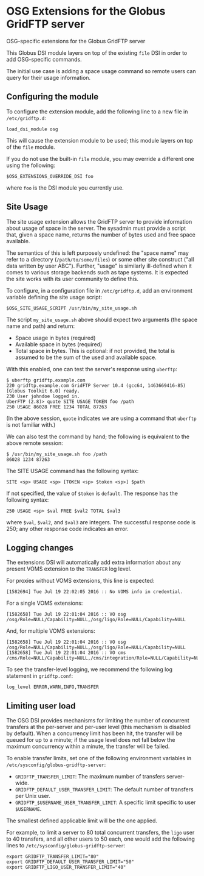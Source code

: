 # OSG Extensions for the Globus GridFTP server
OSG-specific extensions for the Globus GridFTP server

This Globus DSI module layers on top of the existing `file` DSI in order to add OSG-specific commands.

The initial use case is adding a space usage command so remote users can query for their usage information.

## Configuring the module

To configure the extension module, add the following line to a new file in `/etc/gridftp.d`:

```
load_dsi_module osg
```

This will cause the extension module to be used; this module layers on top of the `file` module.

If you do not use the built-in `file` module, you may override a different one using the following:

```
$OSG_EXTENSIONS_OVERRIDE_DSI foo
```
where `foo` is the DSI module you currently use.

## Site Usage
The site usage extension allows the GridFTP server to provide information about usage of space in the server.  The sysadmin must provide a script that, given a space name, returns the number of bytes used and free space available.

The semantics of this is left purposely undefined: the "space name" may refer to a directory (`/path/to/some/files`) or some other site construct ("all data written by user ABC").  Further, "usage" is similarly ill-defined when it comes to various storage backends such as tape systems.  It is expected the site works with its user community to define this.

To configure, in a configuration file in `/etc/gridftp.d`, add an environment variable defining the site usage script:
```
$OSG_SITE_USAGE_SCRIPT /usr/bin/my_site_usage.sh
```

The script `my_site_usage.sh` above should expect two arguments (the space name and path) and return:
- Space usage in bytes (required)
- Available space in bytes (required)
- Total space in bytes.  This is optional: if not provided, the total is assumed to be the sum of the used and available space.

With this enabled, one can test the server's response using `uberftp`:
```
$ uberftp gridftp.example.com
220 gridftp.example.com GridFTP Server 10.4 (gcc64, 1463669416-85) [Globus Toolkit 6.0] ready.
230 User johndoe logged in.
UberFTP (2.8)> quote SITE USAGE TOKEN foo /path
250 USAGE 86028 FREE 1234 TOTAL 87263
```

(In the above session, `quote` indicates we are using a command that `uberftp` is not familiar with.)

We can also test the command by hand; the following is equivalent to the above remote session:
```
$ /usr/bin/my_site_usage.sh foo /path
86028 1234 87263
```

The SITE USAGE command has the following syntax:

```
SITE <sp> USAGE <sp> [TOKEN <sp> $token <sp>] $path
```
If not specified, the value of `$token` is `default`.  The response has the following syntax:

```
250 USAGE <sp> $val FREE $val2 TOTAL $val3
```

where `$val`, `$val2`, and `$val3` are integers.  The successful response code is 250; any other response code indicates an error.

## Logging changes

The extensions DSI will automatically add extra information about any present VOMS extension to the `TRANSFER` log level.

For proxies without VOMS extensions, this line is expected:

```
[1582694] Tue Jul 19 22:02:05 2016 :: No VOMS info in credential.
```

For a single VOMS extensions:

```
[1582658] Tue Jul 19 22:01:04 2016 :: VO osg /osg/Role=NULL/Capability=NULL,/osg/ligo/Role=NULL/Capability=NULL
```

And, for multiple VOMS extensions:

```
[1582658] Tue Jul 19 22:01:04 2016 :: VO osg /osg/Role=NULL/Capability=NULL,/osg/ligo/Role=NULL/Capability=NULL
[1582658] Tue Jul 19 22:01:04 2016 :: VO cms /cms/Role=NULL/Capability=NULL,/cms/integration/Role=NULL/Capability=NULL,/cms/uscms/Role=NULL/Capability=NULL
```

To see the transfer-level logging, we recommend the following log statement in `gridftp.conf`:
```
log_level ERROR,WARN,INFO,TRANSFER
```

## Limiting user load

The OSG DSI provides mechanisms for limiting the number of concurrent transfers at the per-server
and per-user level (this mechanism is disabled by default).  When a concurrency limit has been hit,
the transfer will be queued for up to a minute; if the usage level does not fall below the maximum
concurrency within a minute, the transfer will be failed.

To enable transfer limits, set one of the following environment variables in
`/etc/sysconfig/globus-gridftp-server`:

- `GRIDFTP_TRANSFER_LIMIT`: The maximum number of transfers server-wide.
- `GRIDFTP_DEFAULT_USER_TRANSFER_LIMIT`: The default number of transfers per Unix user.
- `GRIDFTP_$USERNAME_USER_TRANSFER_LIMIT`: A specific limit specific to user `$USERNAME`.

The smallest defined applicable limit will be the one applied.

For example, to limit a server to 80 total concurrent transfers, the `ligo` user to 40 transfers, and all
other users to 50 each, one would add the following lines to `/etc/sysconfig/globus-gridftp-server`:

```
export GRIDFTP_TRANSFER_LIMIT="80"
export GRIDFTP_DEFAULT_USER_TRANSFER_LIMIT="50"
export GRIDFTP_LIGO_USER_TRANSFER_LIMIT="40"
```

